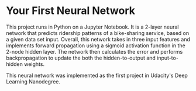 # Your First Neural Network

This project runs in Python on a Jupyter Notebook. It is a 2-layer neural network that predicts ridership patterns of a bike-sharing service, based on a given data set input. Overall, this network takes in three input features and implements forward propagation using a sigmoid activation function in the 2-node hidden layer. The network then calculates the error and performs backpropagation to update the both the hidden-to-output and input-to-hidden weights.

This neural network was implemented as the first project in Udacity's Deep Learning Nanodegree.
